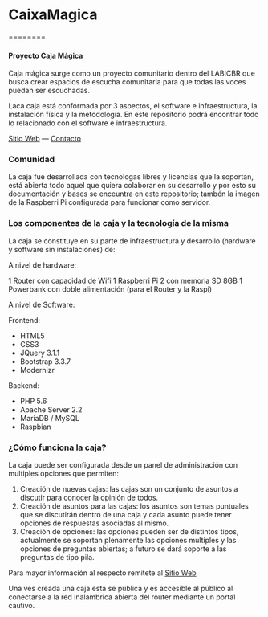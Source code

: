 # CaixaMagica
========

#### Proyecto Caja Mágica ####

Caja mágica surge como un proyecto comunitario dentro del LABICBR que busca crear espacios de escucha comunitaria para que todas las voces puedan ser escuchadas.

Laca caja está conformada por 3 aspectos, el software e infraestructura, la instalación física y la metodología. En este repositorio podrá encontrar todo lo relacionado con el software e infraestructura.

[Sitio Web](http://caixamagi.ca/) — [Contacto](mailto:info@caixamagi.ca/)


### Comunidad ###

La caja fue desarrollada con tecnologas libres y licencias que la soportan, está abierta todo aquel que quiera colaborar en su desarrollo y por esto su documentación y bases se enceuntra en este repositorio; tambén la imagen de la Raspberri Pi configurada para funcionar como servidor.

### Los componentes de la caja y la tecnología de la misma ###

La caja se constituye en su parte de infraestructura y desarrollo (hardware y software sin instalaciones) de:

A nivel de hardware:

1 Router con capacidad de Wifi
1 Raspberri Pi 2 con memoria SD 8GB
1 Powerbank con doble alimentación (para el Router y la Raspi)

A nivel de Software:

Frontend:
- HTML5
- CSS3
- JQuery 3.1.1
- Bootstrap 3.3.7
- Modernizr

Backend:
- PHP 5.6
- Apache Server 2.2
- MariaDB / MySQL
- Raspbian

### ¿Cómo funciona la caja? ###

La caja puede ser configurada desde un panel de administración con multiples opciones que permiten:

1. Creación de nuevas cajas: las cajas son un conjunto de asuntos a discutir para conocer la opinión de todos.
2. Creación de asuntos para las cajas: los asuntos son temas puntuales que se discutirán dentro de una caja y cada asunto puede tener opciones de respuestas asociadas al mismo.
3. Creación de opciones: las opciones pueden ser de distintos tipos, actualmente se soportan plenamente las opciones multiples y las opciones de preguntas abiertas; a futuro se dará soporte a las preguntas de tipo pila.

Para mayor información al respecto remitete al [Sitio Web](http://caixamagi.ca/)

Una ves creada una caja esta se publica y es accesible al público al conectarse a la red inalambrica abierta del router mediante un portal cautivo.
